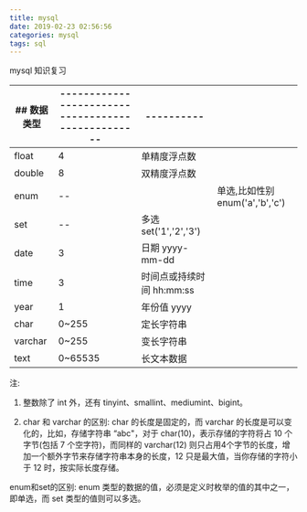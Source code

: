 ```yaml
---
title: mysql
date: 2019-02-23 02:56:56
categories: mysql
tags: sql
---
```

mysql 知识复习
<!--more-->
| ## 数据类型 | -------------------------------------------------- | ----------          |                           |
|---------|----------------------------------------------------|---------------------|---------------------------|
| float   | 4                                                  | 单精度浮点数              |                           |
| double  | 8                                                  | 双精度浮点数              |                           |
| enum    | --                                                 |                     | 单选,比如性别	enum('a','b','c') |
| set     | --                                                 | 多选	set('1','2','3') |                           |
| date    | 3                                                  | 日期	yyyy-mm-dd       |                           |
| time    | 3                                                  | 时间点或持续时间	hh:mm:ss   |                           |
| year    | 1                                                  | 年份值	yyyy            |                           |
| char    | 0~255                                              | 定长字符串               |                           |
| varchar | 0~255                                              | 变长字符串               |                           |
| text    | 0~65535                                            | 长文本数据               |                           |

注:
1. 整数除了 int 外，还有 tinyint、smallint、mediumint、bigint。

2. char 和 varchar 的区别: char 的长度是固定的，而 varchar 的长度是可以变化的，比如，存储字符串 “abc"，对于 char(10)，表示存储的字符将占 10 个字节(包括 7 个空字符)，而同样的 varchar(12) 则只占用4个字节的长度，增加一个额外字节来存储字符串本身的长度，12 只是最大值，当你存储的字符小于 12 时，按实际长度存储。

enum和set的区别: enum 类型的数据的值，必须是定义时枚举的值的其中之一，即单选，而 set 类型的值则可以多选。